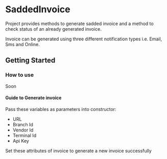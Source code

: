 # SaddedInvoice

Project provides methods to generate sadded invoice and a method to check status of an already generated invoice.

Invoice can be generated using three different notification types i.e. Email, Sms and Online.

## Getting Started

### How to use

Soon



#### Guide to Generate invoice

Pass these variables as parameters into constructor:

* URL
* Branch Id
* Vendor Id
* Terminal Id
* Api Key


Set these attributes of invoice to generate a new invoice successfully
